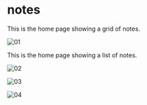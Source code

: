 # notes

This is the home page showing a grid of notes.

![01](https://user-images.githubusercontent.com/95259774/147602637-63154a3d-aadf-47aa-a6e6-79a9c52c02bd.png)

This is the home page showing a list of notes.

![02](https://user-images.githubusercontent.com/95259774/147602667-da74599d-cdc6-488a-bf82-150194745e0e.png)


![03](https://user-images.githubusercontent.com/95259774/147602680-9e9624d2-165f-44c9-860a-57cfe23af8cd.png)


![04](https://user-images.githubusercontent.com/95259774/147602690-e677cbbe-b149-4080-8e65-73bbefe48726.png)
